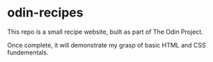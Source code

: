 # odin-recipes

This repo is a small recipe website, built as part of The Odin Project. 

Once complete, it will demonstrate my grasp of basic HTML and CSS fundementals.